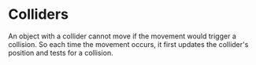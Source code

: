 # Colliders

An object with a collider cannot move if the movement would trigger a collision. So each time the movement occurs, it first updates the collider's position and tests for a collision. 